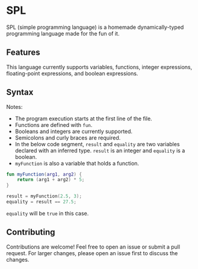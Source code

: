 # SPL

SPL (simple programming language) is a homemade dynamically-typed programming language made for the fun of it. 

## Features

This language currently supports variables, functions, integer expressions, floating-point expressions, and boolean expressions.

## Syntax
Notes:
* The program execution starts at the first line of the file.
* Functions are defined with `fun`.
* Booleans and integers are currently supported.
* Semicolons and curly braces are required.
* In the below code segment, `result` and `equality` are two variables declared with an inferred type. `result` is an integer and `equality` is a boolean.
* `myFunction` is also a variable that holds a function.

```kt
fun myFunction(arg1, arg2) {
    return (arg1 + arg2) * 5;
}

result = myFunction(2.5, 3);
equality = result == 27.5;
```

`equality` will be `true` in this case.

## Contributing

Contributions are welcome! Feel free to open an issue or submit a pull request. For larger changes, please open an issue first to discuss the changes.